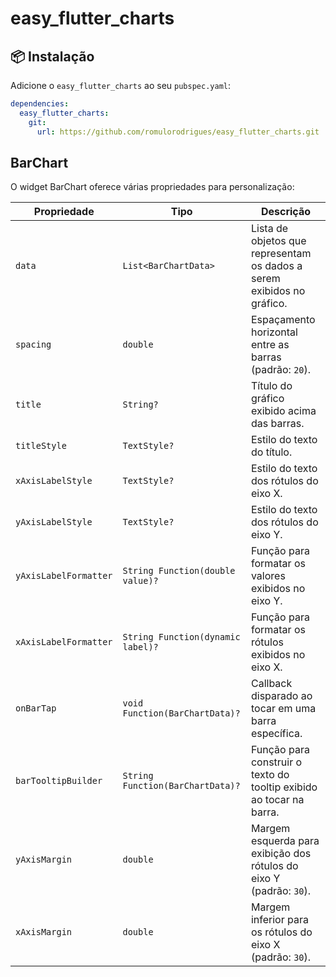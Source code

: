 # easy_flutter_charts

## 📦 Instalação

Adicione o `easy_flutter_charts` ao seu `pubspec.yaml`:

```yaml
dependencies:
  easy_flutter_charts:
    git:
      url: https://github.com/romulorodrigues/easy_flutter_charts.git
```

## BarChart

O widget BarChart oferece várias propriedades para personalização:

| Propriedade           | Tipo                              | Descrição                                                              |
| --------------------- | --------------------------------- | ---------------------------------------------------------------------- |
| `data`                | `List<BarChartData>`              | Lista de objetos que representam os dados a serem exibidos no gráfico. |
| `spacing`             | `double`                          | Espaçamento horizontal entre as barras (padrão: `20`).                 |
| `title`               | `String?`                         | Título do gráfico exibido acima das barras.                            |
| `titleStyle`          | `TextStyle?`                      | Estilo do texto do título.                                             |
| `xAxisLabelStyle`     | `TextStyle?`                      | Estilo do texto dos rótulos do eixo X.                                 |
| `yAxisLabelStyle`     | `TextStyle?`                      | Estilo do texto dos rótulos do eixo Y.                                 |
| `yAxisLabelFormatter` | `String Function(double value)?`  | Função para formatar os valores exibidos no eixo Y.                    |
| `xAxisLabelFormatter` | `String Function(dynamic label)?` | Função para formatar os rótulos exibidos no eixo X.                    |
| `onBarTap`            | `void Function(BarChartData)?`    | Callback disparado ao tocar em uma barra específica.                   |
| `barTooltipBuilder`   | `String Function(BarChartData)?`  | Função para construir o texto do tooltip exibido ao tocar na barra.    |
| `yAxisMargin`         | `double`                          | Margem esquerda para exibição dos rótulos do eixo Y (padrão: `30`).    |
| `xAxisMargin`         | `double`                          | Margem inferior para os rótulos do eixo X (padrão: `30`).              |

